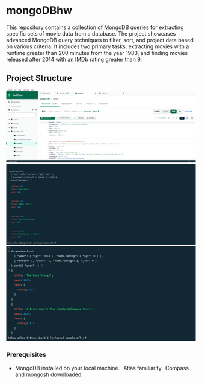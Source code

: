 # mongoDBhw

This repository contains a collection of MongoDB queries for extracting specific sets of movie data from a database. The project showcases advanced MongoDB query techniques to filter, sort, and project data based on various criteria. It includes two primary tasks: extracting movies with a runtime greater than 200 minutes from the year 1983, and finding movies released after 2014 with an IMDb rating greater than 9.

## Project Structure
![Compass](https://github.com/micetich/mongoDBhw/blob/main/CompassWorking.png)
![Task1](https://github.com/micetich/mongoDBhw/blob/main/task1.png)
![Task2](https://github.com/micetich/mongoDBhw/blob/main/task2.png)



### Prerequisites

- MongoDB installed on your local machine.
-Atlas familiarity
-Compass and mongosh downloaded.

